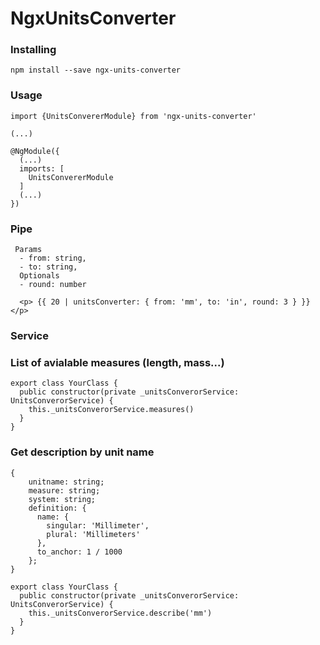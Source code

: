 # NgxUnitsConverter

### Installing
`npm install --save ngx-units-converter`

### Usage

```
import {UnitsConvererModule} from 'ngx-units-converter'

(...)

@NgModule({
  (...)
  imports: [
    UnitsConvererModule
  ]
  (...)
})

```

### Pipe
```
 Params
  - from: string, 
  - to: string, 
  Optionals
  - round: number
  
  <p> {{ 20 | unitsConverter: { from: 'mm', to: 'in', round: 3 } }}</p>
```

### Service

### List of avialable measures (length, mass...)
```
export class YourClass {
  public constructor(private _unitsConverorService: UnitsConverorService) {
    this._unitsConverorService.measures() 
  }
}
```

### Get description by unit name
```
{
    unitname: string;
    measure: string;
    system: string;
    definition: {
      name: {
        singular: 'Millimeter',
        plural: 'Millimeters'
      },
      to_anchor: 1 / 1000
    };
}
```

```
export class YourClass {
  public constructor(private _unitsConverorService: UnitsConverorService) {
    this._unitsConverorService.describe('mm') 
  }
}

```
